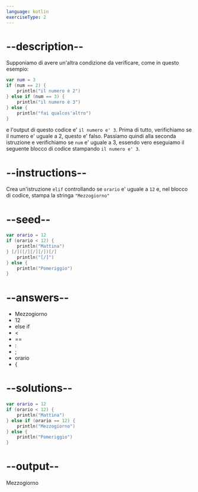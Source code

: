 ```yaml
---
language: kotlin
exerciseType: 2
---
```


# --description--

Supponiamo di avere un'altra condizione da verificare, come in questo esempio:
```kotlin
var num = 3
if (num == 2) {
	println("il numero è 2")
} else if (num == 3) {
	println("il numero è 3")
} else {
	println("fai qualcos'altro")
}
```
e l'output di questo codice e' `il numero e' 3`.
Prima di tutto, verifichiamo se il numero e' uguale a 2, questo e' falso.
Passiamo quindi alla seconda istruzione e verifichiamo se `num` e' uguale a 3, essendo vero eseguiamo il seguente blocco di codice stampando `il numero e' 3`.

# --instructions--

Crea un'istruzione `elif` controllando se `orario` e' uguale a `12` e, nel blocco di codice, stampa la stringa `"Mezzogiorno"`

# --seed--

```kotlin
var orario = 12
if (orario < 12) {
    println("Mattina")
} [/]([/][/][/])[/]
    println("[/]")
} else {
    println("Pomeriggio")
}
```

# --answers--

- Mezzogiorno
- 12
- else if 
-  < 
-  == 
- :
- ;
- orario
-  {

# --solutions--

```kotlin
var orario = 12
if (orario < 12) {
    println("Mattina")
} else if (orario == 12) {
    println("Mezzogiorno")
} else {
    println("Pomeriggio")
}
```

# --output--

Mezzogiorno
